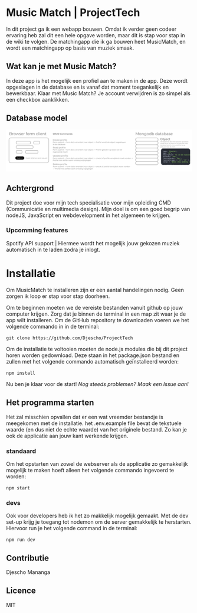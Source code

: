 # Music Match | ProjectTech

In dit project ga ik een webapp bouwen. Omdat ik verder geen codeer ervaring heb zal dit een hele opgave worden, maar dit is stap voor stap in de wiki te volgen. De matchingapp die ik ga bouwen heet MusicMatch, en wordt een matchingapp op basis van muziek smaak.

## Wat kan je met Music Match?

In deze app is het mogelijk een profiel aan te maken in de app. Deze wordt opgeslagen in de database en is vanaf dat moment toegankelijk en bewerkbaar. Klaar met Music Match? Je account verwijdren is zo simpel als een checkbox aanklikken.

## Database model

![databasemodel](./public/images/databasemodel.png)

## Achtergrond

Dit project doe voor mijn tech specialisatie voor mijn opleiding CMD (Communicatie en multimedia design). Mijn doel is om een goed begrip van nodeJS, JavaScript en webdevelopment in het algemeen te krijgen.

### Upcomming features

Spotify API support | Hiermee wordt het mogelijk jouw gekozen muziek automatisch in te laden zodra je inlogt.

# Installatie

Om MusicMatch te installeren zijn er een aantal handelingen nodig. Geen zorgen ik loop er stap voor stap doorheen.

Om te beginnen moeten we de vereiste bestanden vanuit github op jouw computer krijgen. Zorg dat je binnen de terminal in een map zit waar je de app wilt installeren. Om de GitHub repository te downloaden voeren we het volgende commando in in de terminal:

```tsx
git clone https://github.com/Djescho/ProjectTech
```

Om de installatie te voltooien moeten de node.js modules die bij dit project horen worden gedownload. Deze staan in het package.json bestand en zullen met het volgende commando automatisch geïnstalleerd worden:

```tsx
npm install
```

Nu ben je klaar voor de start!
_Nog steeds problemen? Maak een Issue aan!_

## Het programma starten

Het zal misschien opvallen dat er een wat vreemder bestandje is meegekomen met de installatie. het .env.example file bevat de tekstuele waarde (en dus niet de echte waarde) van het originele bestand. Zo kan je ook de applicatie aan jouw kant werkende krijgen.

### standaard

Om het opstarten van zowel de webserver als de applicatie zo gemakkelijk mogelijk te maken hoeft alleen het volgende commando ingevoerd te worden:

```tsx
npm start
```

### devs

Ook voor developers heb ik het zo makkelijk mogelijk gemaakt. Met de dev set-up krijg je toegang tot nodemon om de server gemakkelijk te herstarten. Hiervoor run je het volgende command in de terminal:

```tsx
npm run dev
```

## Contributie

Djescho Mananga

## Licence

MIT

